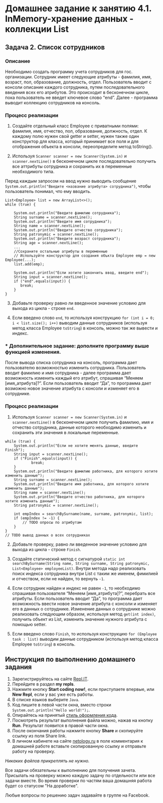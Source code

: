 Домашнее задание к занятию 4.1. InMemory-хранение данных - коллекции List
==

## Задача 2. Список сотрудников
### Описание
Необходимо создать программу учета сотрудников для гос. организации. Сотрудник имеет следующие атрибуты - фамилия, имя, 
возраст, пол, образование, должность, отдел. 
Пользователь вводит с консоли описание каждого сотрудника, путем последовательного введения всех его атрибутов. 
Это происходит в бесконечном цикле, пока пользователь не введет ключевое слово “end”.
Далее - программа выводит коллекцию сотрудников на консоль.

### Процесс реализации
1. Создайте отдельный класс Employee с приватными полями: фамилия, имя, отчество, пол, образование, должность, отдел.
К каждому полю нужен свой getter и setter, нужен также один конструктор для класса, который принимает все поля и для отображения объекта в консоли, переопределите метод toString().

2. Используя `Scanner scanner = new Scanner(System.in)` и `scanner.nextLine()` в бесконечном цикле последовательно получить все аттрибуты сотрудника и сохранить их в переменные необходимого типа. 

Перед каждым запросом на ввод нужно выводить сообщение `System.out.println("Введите <название атрибута> сотрудника")`, 
чтобы пользователь понимал, что ему вводить.
```
List<Employee> list = new ArrayList<>();
while (true) {

    System.out.println("Введите фамилию сотрудника");
    String surname = scanner.nextLine();
    System.out.println("Введите имя сотрудника");
    String name = scanner.nextLine();
    System.out.println("Введите отчество сотрудника");
    String patronymic = scanner.nextLine();
    System.out.println("Введите возраст сотрудника");
    String age = scanner.nextLine();
    ...
    //Сохраните остальные атрибуты в переменные
    // Используйте конструктор для создания объкта Employee emp = new Employee(...);
    list.add(emp);
    
    System.out.println("Если хотите закончить ввод, введите end");
    String input = scanner.nextLine();
    if ("end".equals(input)) {
       break;
    }
}
```
3. Добавьте проверку равно ли введенное значение условию для выхода из цикла - строке `end`.

4. Если введено слово `end`, то используя конструкцию `for (int i = 0; i < list.size(); i++)` выводим данные сотрудников (используя метод 
класса Employee `toString`) в консоль, можно так же вывести и индекс.


### * Дополнительное задание: дополните программу выше функцией изменения. 

После вывода списка сотрудника на консоль, программа дает пользователю возможностью изменить сотрудника. 
Пользователь вводит фамилию и имя сотрудника - далее программа дает возможность изменить каждый его атрибут, 
спрашивая “Меняем [имя_атрибута]?”. Если пользователь вводит “Да”, то программа дает возможно новое значение атрибута с 
консоли и изменяет его в сотруднике.

### Процесс реализации

1. Используя `Scanner scanner = new Scanner(System.in)` и `scanner.nextLine()` в бесконечном цикле получить фамилию, имя и отчество сотрудника, данные которого необходимо изменить и сохранить эти значения в локальные переменные.
   
```
while (true) {
    System.out.println("Если не хотите менять данные, введите Finish");
    String input = scanner.nextLine();
    if ("Finish".equals(input)) {
            break;
    }
    System.out.println("Введите фамилию работника, для которого хотите изменить данные");
    String surname = scanner.nextLine();
    System.out.println("Введите имя работника, для которого хотите изменить данные");
    String name = scanner.nextLine();
    System.out.println("Введите отчество работника, для которого хотите изменить данные");
    String patronymic = scanner.nextLine();
    
    int empIndex = searchBySurname(name, surname, patronymic, list);
    if (empIndex != -1) {
        // TODO опросы по атрибутам
    }
}
// TODO вывод данных о всех сотрудниках
```

2. Добавьте проверку, равно ли введенное значение условию для выхода из цикла - строке `Finish`.

3. Создайте статический метод с сигнатурой 
`static int searchBySurname(String name, String surname, String patronymic, List<Employee> employeeList)`. 
Внутри метода надо реализовать поиск индекса сотрудника внутри List с таким же именем, фимилией и отчеством, если не найден, то вернуть `-1`.

4. Если сотрудник найден и индекс не равен `-1`, то необходимо спрашивая пользователя “Меняем [имя_атрибута]?”, перебрать все атрибуты.
Если пользователь вводит “Да”, то программа дает возможность ввести новое значение атрибута с консоли и изменяет его в данных о сотруднике.
Изменение данных о сотруднике можно реализовать следующим образом, используя метод `get(int index)`, получить объект из List, изменить значение нужного атрибута с помощью setter. 

5. Если введено слово `Finish`, то используя конструкцию `for (Employee task : list)` выводим данные сотрудником (используя метод класса Employee `toString`) в консоль.

## Инструкция по выполнению домашнего задания

1. Зарегистрируйтесь на сайте [Repl.IT](http://repl.it/).
2. Перейдите в раздел **my repls**.
3. Нажмите кнопку **Start coding now!**, если приступаете впервые, или **New Repl**, если у вас уже есть работы.
4. В списке языков выберите `Java`.
5. Код пишите в левой части окна, вместо строки `System.out.println("Hello world!");`.
6. Опирайтесь на принятый [стиль оформления кода](https://github.com/netology-code/codestyle/blob/master/java/README.md).
7. Посмотреть результат выполнения файла можно, нажав на кнопку **Run**. Результат появится в правой части окна.
8. После окончания работы нажмите кнопку **Share** и скопируйте ссылку из поля Share link.
9. В личном кабинете на сайте [netology.ru](http://netology.ru/) в поле комментария к домашней работе вставьте скопированную ссылку и отправьте работу на проверку.

*Никаких файлов прикреплять не нужно.*

Все задачи обязательны к выполнению для получения зачета. Присылать на проверку можно каждую задачу по отдельности или все задачи вместе. Во время проверки по частям ваша домашняя работа будет со статусом "На доработке".

Любые вопросы по решению задач задавайте в группе на Facebook.
